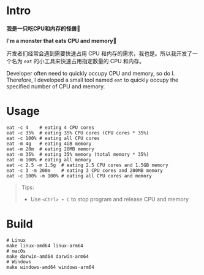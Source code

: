 # Intro
<b>我是一只吃CPU和内存的怪兽🦕</b>

<b>I'm a monster that eats CPU and memory🦕</b>

开发者们经常会遇到需要快速占用 CPU 和内存的需求，我也是。所以我开发了一个名为 `eat` 的小工具来快速占用指定数量的 CPU 和内存。

Developer often need to quickly occupy CPU and memory, so do I. Therefore, I developed a small tool named `eat` to quickly occupy the specified number of CPU and memory.

# Usage

```shell
eat -c 4	# eating 4 CPU cores
eat -c 35%	# eating 35% CPU cores (CPU cores * 35%)
eat -c 100%	# eating all CPU cores
eat -m 4g	# eating 4GB memory
eat -m 20m	# eating 20MB memory
eat -m 35%	# eating 35% memory (total memory * 35%)
eat -m 100%	# eating all memory
eat -c 2.5 -m 1.5g	# eating 2.5 CPU cores and 1.5GB memory
eat -c 3 -m 200m	# eating 3 CPU cores and 200MB memory
eat -c 100% -m 100%	# eating all CPU cores and memory
```

> Tips:
> - Use `<Ctrl> + C` to stop program and release CPU and memory

# Build

```shell
# Linux
make linux-amd64 linux-arm64
# macOs
make darwin-amd64 darwin-arm64
# Windows
make windows-amd64 windows-arm64
```
